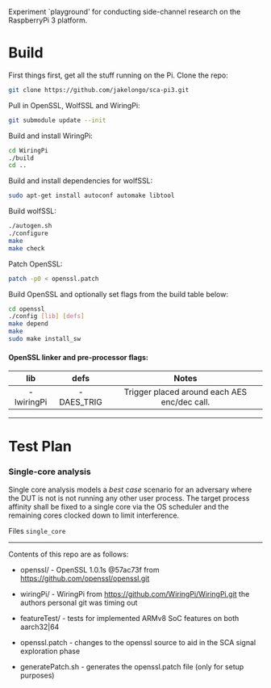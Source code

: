 Experiment `playground' for conducting side-channel research on
the RaspberryPi 3 platform.

# Build

First things first, get all the stuff running on the Pi. Clone the repo:

```bash
git clone https://github.com/jakelongo/sca-pi3.git
```

Pull in OpenSSL, WolfSSL and WiringPi:

```bash
git submodule update --init
```

Build and install WiringPi:

```bash
cd WiringPi
./build
cd ..
```

Build and install dependencies for wolfSSL:
```bash
sudo apt-get install autoconf automake libtool
```

Build wolfSSL:
```bash
./autogen.sh
./configure
make
make check
```

Patch OpenSSL:

```bash
patch -p0 < openssl.patch
```

Build OpenSSL and optionally set flags from the build table below:
```bash
cd openssl
./config [lib] [defs]
make depend
make
sudo make install_sw
```

#### OpenSSL linker and pre-processor flags:

|  lib       |  defs       |                     Notes                    |
|:----------:|:-----------:|:--------------------------------------------:|
| -lwiringPi | -DAES_TRIG  | Trigger placed around each AES enc/dec call. |


---

# Test Plan


### Single-core analysis

Single core analysis models a *best case* scenario for an adversary where the
DUT is not is not running any other user process. The target process affinity
shall be fixed to a single core via the OS scheduler and the remaining cores
clocked down to limit interference.

Files `single_core`


---

Contents of this repo are as follows:

* openssl/ - OpenSSL 1.0.1s @57ac73f from
  https://github.com/openssl/openssl.git

* wiringPi/ - WiringPi from https://github.com/WiringPi/WiringPi.git the
  authors personal git was timing out

* featureTest/ - tests for implemented ARMv8 SoC features on both aarch32|64

* openssl.patch - changes to the openssl source to aid in the SCA signal
  exploration phase

* generatePatch.sh - generates the openssl.patch file (only for setup purposes)
